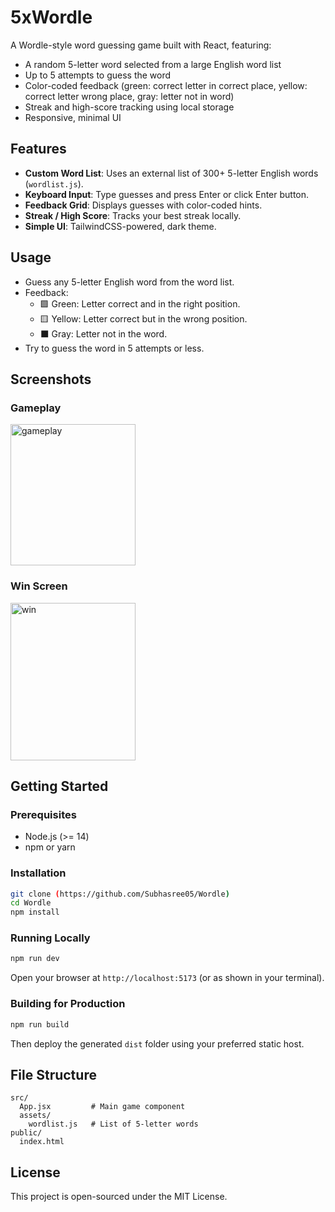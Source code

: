 # 5xWordle

A Wordle-style word guessing game built with React, featuring:

- A random 5-letter word selected from a large English word list
- Up to 5 attempts to guess the word
- Color-coded feedback (green: correct letter in correct place, yellow: correct letter wrong place, gray: letter not in word)
- Streak and high-score tracking using local storage
- Responsive, minimal UI

## Features

- **Custom Word List**: Uses an external list of 300+ 5-letter English words (`wordlist.js`).
- **Keyboard Input**: Type guesses and press Enter or click Enter button.
- **Feedback Grid**: Displays guesses with color-coded hints.
- **Streak / High Score**: Tracks your best streak locally.
- **Simple UI**: TailwindCSS-powered, dark theme.

## Usage

- Guess any 5-letter English word from the word list.
- Feedback:
  - 🟩 Green: Letter correct and in the right position.
  - 🟨 Yellow: Letter correct but in the wrong position.
  - ⬛ Gray: Letter not in the word.
- Try to guess the word in 5 attempts or less.

## Screenshots

### Gameplay
<img width="200" height="226" alt="gameplay" src="https://github.com/user-attachments/assets/184703ec-7efc-42cf-88e0-1c9421841653" />


### Win Screen
<img width="200" height="252" alt="win" src="https://github.com/user-attachments/assets/a5d9a22a-c65b-42f4-8dfa-b15d09068795" />



## Getting Started

### Prerequisites

- Node.js (>= 14)
- npm or yarn

### Installation

```bash
git clone (https://github.com/Subhasree05/Wordle)
cd Wordle
npm install
```

### Running Locally

```bash
npm run dev
```

Open your browser at `http://localhost:5173` (or as shown in your terminal).

### Building for Production

```bash
npm run build
```

Then deploy the generated `dist` folder using your preferred static host.

## File Structure

```
src/
  App.jsx         # Main game component
  assets/
    wordlist.js   # List of 5-letter words
public/
  index.html
```

## License

This project is open-sourced under the MIT License.
